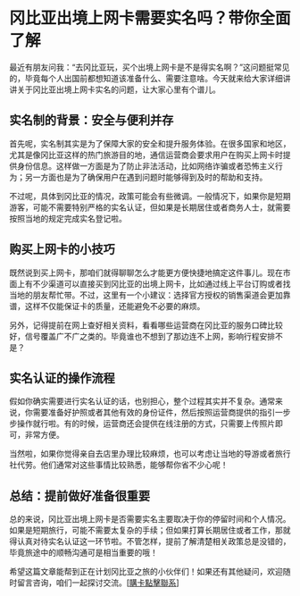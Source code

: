 # 冈比亚出境上网卡需要实名吗？带你全面了解

最近有朋友问我：“去冈比亚玩，买个出境上网卡是不是得实名啊？”这问题挺常见的，毕竟每个人出国前都想知道该准备什么、需要注意啥。今天就来给大家详细讲讲关于冈比亚出境上网卡实名的问题，让大家心里有个谱儿。

## 实名制的背景：安全与便利并存

首先呢，实名制其实是为了保障大家的安全和提升服务体验。在很多国家和地区，尤其是像冈比亚这样的热门旅游目的地，通信运营商会要求用户在购买上网卡时提供身份信息。这样做一方面是为了防止非法活动，比如网络诈骗或者恐怖主义行为；另一方面也是为了确保用户在遇到问题时能够得到及时的帮助和支持。

不过呢，具体到冈比亚的情况，政策可能会有些微调。一般情况下，如果你是短期游客，可能不需要特别严格的实名认证，但如果是长期居住或者商务人士，就需要按照当地的规定完成实名登记啦。

## 购买上网卡的小技巧

既然说到买上网卡，那咱们就得聊聊怎么才能更方便快捷地搞定这件事儿。现在市面上有不少渠道可以直接买到冈比亚的出境上网卡，比如通过线上平台订购或者找当地的朋友帮忙带。不过，这里有一个小建议：选择官方授权的销售渠道会更加靠谱，这样不仅能保证卡的质量，还能避免不必要的麻烦。

另外，记得提前在网上查好相关资料，看看哪些运营商在冈比亚的服务口碑比较好，信号覆盖广不广之类的。毕竟谁也不想到了那边连不上网，影响行程安排不是？

## 实名认证的操作流程

假如你确实需要进行实名认证的话，也别担心，整个过程其实并不复杂。通常来说，你需要准备好护照或者其他有效的身份证件，然后按照运营商提供的指引一步步操作就行啦。有的时候，运营商还会提供在线注册的方式，只需要上传照片即可，非常方便。

当然啦，如果你觉得亲自去店里办理比较麻烦，也可以考虑让当地的导游或者旅行社代劳。他们通常对这些事情比较熟悉，能够帮你省不少心呢！

## 总结：提前做好准备很重要

总的来说，冈比亚出境上网卡是否需要实名主要取决于你的停留时间和个人情况。如果是短期旅行，可能不需要太复杂的手续；但如果打算长期居住或者工作，那就得认真对待实名认证这一环节啦。不管怎样，提前了解清楚相关政策总是没错的，毕竟旅途中的顺畅沟通可是相当重要的哦！

希望这篇文章能帮到正在计划冈比亚之旅的小伙伴们！如果还有其他疑问，欢迎随时留言咨询，咱们一起探讨交流。[[購卡點擊聯系](https://t.me/s/esim1088)]